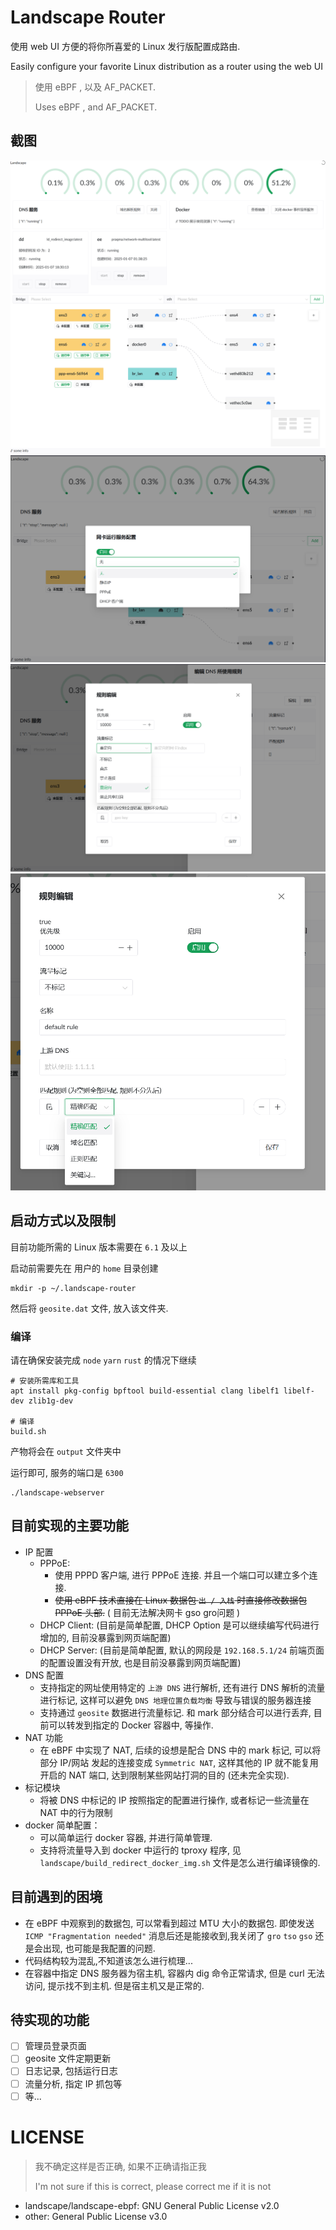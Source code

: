 # Landscape Router
使用 web UI 方便的将你所喜爱的 Linux 发行版配置成路由.

Easily configure your favorite Linux distribution as a router using the web UI

> 使用 eBPF , 以及 AF_PACKET.
> 
> Uses eBPF , and AF_PACKET.

## 截图
![](doc/images/1.png)
![](doc/images/2.png)
![](doc/images/5.png)
![](doc/images/5-1.png)

## 启动方式以及限制
目前功能所需的 Linux 版本需要在 `6.1` 及以上

启动前需要先在 用户的 `home` 目录创建 
```shell
mkdir -p ~/.landscape-router
```

然后将 `geosite.dat` 文件, 放入该文件夹.

### 编译
请在确保安装完成 `node` `yarn` `rust` 的情况下继续
```shell
# 安装所需库和工具
apt install pkg-config bpftool build-essential clang libelf1 libelf-dev zlib1g-dev

# 编译
build.sh
```

产物将会在 `output` 文件夹中

运行即可, 服务的端口是 `6300`
```shell
./landscape-webserver
```

## 目前实现的主要功能
* IP 配置
    * PPPoE:
        * 使用 PPPD 客户端, 进行 PPPoE 连接. 并且一个端口可以建立多个连接.  
        * ~~使用 eBPF 技术直接在 Linux 数据包 `出 / 入栈` 时直接修改数据包 PPPoE 头部.~~ ( 目前无法解决网卡 gso gro问题 )
    * DHCP Client: (目前是简单配置, DHCP Option 是可以继续编写代码进行增加的, 目前没暴露到网页端配置)
    * DHCP Server: (目前是简单配置, 默认的网段是 `192.168.5.1/24` 前端页面的配置设置没有开放, 也是目前没暴露到网页端配置)
* DNS 配置
    * 支持指定的网址使用特定的 `上游 DNS` 进行解析, 还有进行 DNS 解析的流量进行标记, 这样可以避免 `DNS 地理位置负载均衡` 导致与错误的服务器连接
    * 支持通过 `geosite` 数据进行流量标记. 和 mark 部分结合可以进行丢弃, 目前可以转发到指定的 Docker 容器中, 等操作.
* NAT 功能
    * 在 eBPF 中实现了 NAT, 后续的设想是配合 DNS 中的 mark 标记, 可以将部分 IP/网站 发起的连接变成 `Symmetric NAT`, 这样其他的 IP 就不能复用开启的 NAT 端口, 达到限制某些网站打洞的目的 (还未完全实现).
* 标记模块
    * 将被 DNS 中标记的 IP 按照指定的配置进行操作, 或者标记一些流量在 NAT 中的行为限制
* docker 简单配置：
    * 可以简单运行 docker 容器, 并进行简单管理. 
    * 支持将流量导入到 docker 中运行的 tproxy 程序, 见 `landscape/build_redirect_docker_img.sh` 文件是怎么进行编译镜像的. 

## 目前遇到的困境
* 在 eBPF 中观察到的数据包, 可以常看到超过 MTU 大小的数据包. 即使发送 `ICMP "Fragmentation needed"` 消息后还是能接收到,我关闭了 `gro` `tso` `gso` 还是会出现, 也可能是我配置的问题. 
* 代码结构较为混乱,不知道该怎么进行梳理...
* 在容器中指定 DNS 服务器为宿主机, 容器内 dig 命令正常请求, 但是 curl 无法访问, 提示找不到主机. 但是宿主机又是正常的.

## 待实现的功能
- [ ] 管理员登录页面
- [ ] geosite 文件定期更新
- [ ] 日志记录, 包括运行日志 
- [ ] 流量分析, 指定 IP 抓包等
- [ ] 等...

# LICENSE
> 我不确定这样是否正确, 如果不正确请指正我
>
> I'm not sure if this is correct, please correct me if it is not
* landscape/landscape-ebpf: GNU General Public License v2.0
* other: General Public License v3.0
